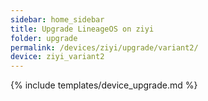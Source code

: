 ```yaml
---
sidebar: home_sidebar
title: Upgrade LineageOS on ziyi
folder: upgrade
permalink: /devices/ziyi/upgrade/variant2/
device: ziyi_variant2
---
```

{% include templates/device_upgrade.md %}
